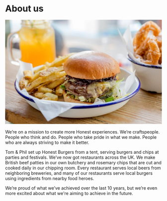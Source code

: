 # About us
![Just being Honest](/profile/honest.jpg)

We’re on a mission to create more Honest experiences. We’re craftspeople. People who think and do. People who take pride in what we make. People who are always striving to make it better.

Tom & Phil set up Honest Burgers from a tent, serving burgers and chips at parties and festivals. We’ve now got restaurants across the UK. We make British beef patties in our own butchery and rosemary chips that are cut and cooked daily in our chipping room. Every restaurant serves local beers from neighboring breweries, and many of our restaurants serve local burgers using ingredients from nearby food heroes. 

We’re proud of what we’ve achieved over the last 10 years, but we’re even more excited about what we're aiming to achieve in the future.